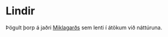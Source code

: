 # Lindir

Þögult þorp á jaðri [Miklagarðs](/world/locations/mikligardur.md) sem lenti í 
átökum við náttúruna.
